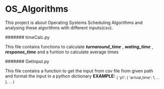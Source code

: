 # OS_Algorithms

This project is about Operating Systems Scheduling Algorithms and analysing these algorithms with different inputs(csv).

####### timeCalc.py

This file contains functions to calculate ***turnaround_time*** , ***wating_time*** , ***response_time*** and a funtion to calculate average times

####### GetInput.py

This file contains a function  to get the input from csv file from given path and format the input in a python dictionary
**EXAMPLE:**
<sub>
{
  'p1': {
      'arrival_time': 1,
      ...
   },
   ...
}
</sub>
